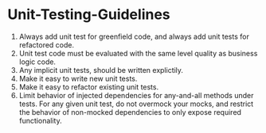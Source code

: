 # Unit-Testing-Guidelines

1. Always add unit test for greenfield code, and always add unit tests for refactored code.
2. Unit test code must be evaluated with the same level quality as business logic code.
3. Any implicit unit tests, should be written explictily.
3. Make it easy to write new unit tests.
4. Make it easy to refactor existing unit tests.
5. Limit behavior of injected dependencies for any-and-all methods under tests. For any given unit test, do not overmock your mocks, and restrict the behavior of non-mocked dependencies to only expose required functionality.
